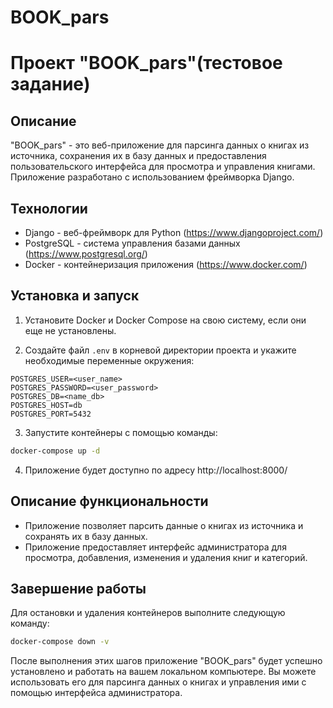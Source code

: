 # BOOK_pars
# Проект "BOOK_pars"(тестовое задание)

## Описание

"BOOK_pars" - это веб-приложение для парсинга данных о книгах из источника, сохранения их в базу данных и предоставления пользовательского интерфейса для просмотра и управления книгами. Приложение разработано с использованием фреймворка Django.

## Технологии

- Django - веб-фреймворк для Python (https://www.djangoproject.com/)
- PostgreSQL - система управления базами данных (https://www.postgresql.org/)
- Docker - контейнеризация приложения (https://www.docker.com/)

## Установка и запуск

1. Установите Docker и Docker Compose на свою систему, если они еще не установлены.

2. Создайте файл `.env` в корневой директории проекта и укажите необходимые переменные окружения:

```plaintext
POSTGRES_USER=<user_name>
POSTGRES_PASSWORD=<user_password>
POSTGRES_DB=<name_db>
POSTGRES_HOST=db
POSTGRES_PORT=5432
```

3. Запустите контейнеры с помощью команды:

```bash
docker-compose up -d
```

4. Приложение будет доступно по адресу http://localhost:8000/

## Описание функциональности

- Приложение позволяет парсить данные о книгах из источника и сохранять их в базу данных.
- Приложение предоставляет интерфейс администратора для просмотра, добавления, изменения и удаления книг и категорий.


## Завершение работы

Для остановки и удаления контейнеров выполните следующую команду:

```bash
docker-compose down -v
```

После выполнения этих шагов приложение "BOOK_pars" будет успешно установлено и работать на вашем локальном компьютере. Вы можете использовать его для парсинга данных о книгах и управления ими с помощью интерфейса администратора.